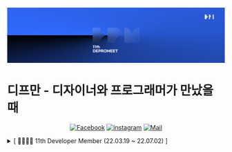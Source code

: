 ![depromeet-11th](https://github.com/depromeet/.github/blob/master/images/depromeet-11th.png)

# 디프만 - 디자이너와 프로그래머가 만났을 때

<div align=center>

[![Facebook](https://img.shields.io/badge/facebook-1877f2?style=flat-square&logo=facebook&logoColor=white&link=https://www.facebook.com/deprommeet/)](https://www.facebook.com/depromeet)
[![instagram](https://img.shields.io/badge/instagram-E4405F?style=flat-square&logo=Instagram&logoColor=white&link=https://www.instagram.com/deprommeet/)](https://www.instagram.com/depromeet)
[![Mail](https://img.shields.io/badge/Gmail-d14836?style=flat-square&logo=Gmail&logoColor=white&link=mailto:depromeet@gmail.com)](mailto:depromeet@gmail.com)

</div>


<details>
<summary>[ 👨‍👩‍👦‍👦 11th Developer Member (22.03.19 ~ 22.07.02) ] </summary>
<div markdown="1">      



---

| <img src="https://avatars.githubusercontent.com/u/101611464?v=4" width="50%" hight="50%" alt="devsungmin"> | <img class="profile"  src="https://avatars.githubusercontent.com/u/60775453?v=4" width="50%" hight="50%" alt="hy57in"/> | <img class="profile" src="https://avatars.githubusercontent.com/u/19240202?v=4" width="50%" hight="50%" alt="jonghopark95"/> | <img class="profile" src="https://avatars.githubusercontent.com/u/59786670?v=4" width="50%" hight="50%" alt="SDB016"/> |
|:----------------------------------------------------------------------------------------------------------:|:-----------------------------------------------------------------------------------------------------------------------:|:----------------------------------------------------------------------------------------------------------------------------:|:----------------------------------------------------------------------------------------------------------------------:|
|                                    [김성민](https://github.com/devsungmin)                                    |                                            [김효진](https://github.com/hy57in)                                             |                                            [박종호](https://github.com/jonghopark95)                                            |                                            [신동빈](https://github.com/SDB016)                                            | 

### 11기 추가 예정

</div>
</details>
